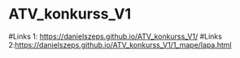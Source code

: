 # ATV_konkurss_V1

#Links 1: https://danielszeps.github.io/ATV_konkurss_V1/
#Links 2:https://danielszeps.github.io/ATV_konkurss_V1/1_mape/lapa.html
